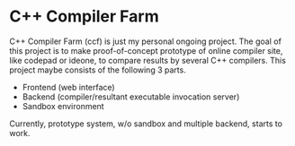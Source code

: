 C++ Compiler Farm
=================

C++ Compiler Farm (ccf) is just my personal ongoing project. The goal of this project is to make proof-of-concept prototype of online compiler site, like codepad or ideone, to compare results by several C++ compilers. This project maybe consists of the following 3 parts.

* Frontend (web interface)
* Backend (compiler/resultant executable invocation server)
* Sandbox environment

Currently, prototype system, w/o sandbox and multiple backend, starts to work.
